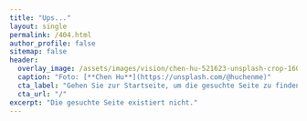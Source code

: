 ```yaml
---
title: "Ups..."
layout: single
permalink: /404.html
author_profile: false
sitemap: false
header:
  overlay_image: /assets/images/vision/chen-hu-521623-unsplash-crop-1600.jpg
  caption: "Foto: [**Chen Hu**](https://unsplash.com/@huchenme)"
  cta_label: "Gehen Sie zur Startseite, um die gesuchte Seite zu finden."
  cta_url: "/"
excerpt: "Die gesuchte Seite existiert nicht."
---
```

